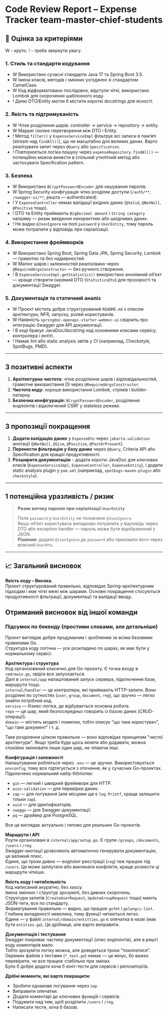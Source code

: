 # Code Review Report – Expense Tracker team-master-chief-students

## 🔎 Оцінка за критеріями
W - круто.
! - треба звернути увагу.
### 1. Стиль та стандарти кодування
- W Використано сучасні стандарти Java 17 та Spring Boot 3.5.
- W Імена класів, методів і змінних узгоджені зі стандартом CamelCase.
- W Код відформатовано послідовно, відступи чіткі, використано Lombok для скорочення шаблонного коду.
- ! Деякі DTO/Entity могли б містити короткі docstrings для ясності.

### 2. Якість та підтримуваність
- W Чітке розділення шарів: controller → service → repository → entity.
- W Mapper ізолює перетворення між DTO і Entity.
- ! Метод `filter()` у `ExpenseServiceImpl` фільтрує всі записи в пам’яті (stream над `findAll()`), що не масштабно для великих даних. Варто реалізувати запит через `@Query` або `Specification`.
- ! Повторюється логіка пошуку через `expenseRepository.findAll()` — потенційно можна винести в спільний утилітний метод або застосувати Specification pattern.

### 3. Безпека
- W Використано `BCryptPasswordEncoder` для хешування паролів.
- W Spring Security конфігурація чітко розділяє доступи (`/auth/**`, `/swagger-ui/**`, решта — authenticated).
- ! У `ExpenseController` немає валідації вхідних даних (`@Valid`, `@NotNull`, `@Positive` тощо).
- ! DTO та Entity приймають `BigDecimal amount` і `String category` напряму — ризик введення некоректних або шкідливих даних.
- ! Не видно `@JsonIgnore` на полі `password` у `UserEntity`, тому пароль може потрапити у відповідь при серіалізації.

### 4. Використання фреймворків
- W Використано Spring Boot, Spring Data JPA, Spring Security, Lombok — грамотно та без надмірностей.
- W Мапінг шарів і залежностей реалізовано через `@RequiredArgsConstructor` — без ручного створення.
- ! В `ExpenseServiceImpl.getStatistics()` використано анонімний об’єкт — краще створити окремий DTO (`StatisticsDto`) для прозорості та документації Swagger.

### 5. Документація та статичний аналіз
- W Проєкт містить добре структурований `README.md` з описом архітектури, NFR, запуску, ролей користувачів.
- W Наявність `springdoc-openapi-starter-webmvc-ui` свідчить про інтеграцію Swagger для API документації.
- ! В коді бракує JavaDoc/docstring над основними класами сервісу, контролера і ентіті.
- ! Немає lint або static analysis звітів у CI (наприклад, Checkstyle, SpotBugs, PMD).

---

##  3 позитивні аспекти
1. **Архітектурна чистота:** чітке розділення шарів і відповідальностей, грамотне використання DI через `@RequiredArgsConstructor`.  
2. **Чистота коду:** хороше використання Lombok, стрімів і builder-патерну.  
3. **Безпечна конфігурація:** `BCryptPasswordEncoder`, розділення ендпоінтів і відключений CSRF у stateless режимі.

---

##  3 пропозиції покращення
1. **Додати валідацію даних** у `ExpenseDto` через `jakarta.validation` анотації (`@NotNull`, `@Size`, `@Positive`, `@PastOrPresent`).  
2. **Перенести фільтрацію у базу даних** через `@Query`, Criteria API або Specification для кращої продуктивності.  
3. **Розширити документацію** – додати короткі JavaDoc для ключових класів (`ExpenseServiceImpl`, `ExpenseController`, `ExpenseEntity`), і додати static analysis plugin у `pom.xml` (наприклад, `spotbugs-maven-plugin` або `checkstyle`).

---

##  1 потенційна уразливість / ризик
> **Ризик витоку паролю при серіалізації `UserEntity`**
>
> Поле `password` у `UserEntity` не позначене `@JsonIgnore`.  
> Якщо об’єкт користувача випадково потрапить у відповідь через DTO або exception handler — пароль може бути відображений у JSON.  
> **Рішення:** додати `@JsonIgnore` до `password` або приховати його через власний `UserDto`.

---

## 📈 Загальний висновок
**Якість коду – Висока.**  
Проєкт структурований правильно, відповідає Spring-архітектурним підходам і має чіткі межі між шарами. Основні покращення стосуються продуктивності фільтрації, документації та валідації вводу.


## Отриманий висновок від іншої команди

### Підсумок по бекенду (простими словами, але детальніше)

Проєкт виглядає добре продуманим і зробленим за всіма базовими правилами Go.  
Структура коду логічна — усе розкладено по шарах, як має бути у нормальному сервісі.

**Архітектура і структура**  
Код організований класично для Go-проєкту. Є точка входу в `cmd/main.go`, звідти все запускається.  
Далі в `internal/app` налаштований запуск сервера, підключення бази, маршрути тощо.  
`internal/handler` — це контролери, які приймають HTTP-запити. Вони розділені по сутностях (`user`, `group`, `document`, `reg`), що зручно — легко знайти потрібний код.  
`service` — бізнес-логіка, де відбувається основна робота.  
`repo` — це шар, який безпосередньо говорить із базою даних (CRUD-операції).  
`domain` — містить моделі і помилки, тобто описує "що таке користувач", "що таке документ" і т. д.

Таке розділення цілком правильне — воно відповідає принципам "чистої архітектури". Якщо треба буде щось міняти або додавати, можна спокійно змінювати лише один шар, не чіпаючи інші.

**Конфігурація і залежності**  
Налаштування робляться через `.env` — це зручно. Використовується `envconfig`, тому все підтягується з оточення, як у сучасних Go-проектах.  
Підключено нормальний набір бібліотек:

- `gin` — легкий і швидкий фреймворк для HTTP.
- `ozzo-validation` — для перевірки даних.
- `zap` — для логування (але місцями ще є `log.Printf`, краще залишити тільки `zap`).
- `uuid` — для ідентифікаторів.
- `swaggo` — для Swagger-документації.
- `pq` — драйвер для PostgreSQL.

Все це виглядає актуально і типово для реальних Go-проєктів.

**Маршрути і API**  
Роути організовані в `internal/app/setup.go`. Є групи `/groups`, `/documents`, `/users` і `/reg`.  
Swagger-анотації дозволяють автоматично генерувати документацію, це великий плюс.  
Єдине, що трохи дивно — ендпоінт реєстрації (`reg`) теж працює під `/users`. Це може заплутати або викликати конфлікти, краще рознести ці маршрути чіткіше.

**Якість коду і читабельність**  
Код написаний акуратно, без хаосу.  
Імена змінних і структур зрозумілі, без дивних скорочень.  
Структури запитів (`CreateUserRequest`, `UpdateGroupRequest` тощо) мають JSON-теги, все по стандарту.  
Форматування правильне — видно, що працює `gofmt` і `golangci-lint`.  
Глибина вкладеності невелика, тому функції читаються легко.  
Єдине — у файлі `internal/domain/entitties.go` є опечатка в назві (має бути `entities.go`). Це дрібниця, але варто виправити.

**Документація і тестування**  
Swagger покриває частину документації (опис ендпоінтів), але в решті коду коментарів мало.  
Тобто зрозуміти логіку можна, але доведеться трохи "покопатися".  
Окремих файлів з тестами (`*_test.go`) немає — це мінус, бо важко перевірити, чи все працює стабільно при змінах.  
Було б добре додати хоча б юніт-тести для сервісів і репозиторіїв.

**Дрібні моменти, які варто покращити:**

- Зробити однакове логування через `zap`.
- Виправити опечатки.
- Додати коментарі до ключових функцій і сервісів.
- Подумати над тим, щоб розділити `/users` і `/reg`.
- Написати тести, хоча б базові.